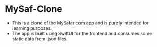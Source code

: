 # MySaf-Clone

- This is a clone of the MySafaricom app and is purely intended for learning purposes.
- The app is built using SwiftUI for the frontend and consumes some static data from .json files. 
